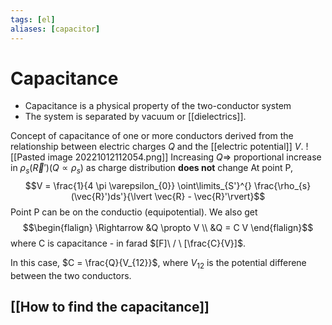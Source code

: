 ```yaml
---
tags: [el]
aliases: [capacitor]
---
```

# Capacitance
- Capacitance is a physical property of the two-conductor system
- The system is separated by vacuum or [[dielectrics]].

Concept of capacitance of one or more conductors derived from the relationship between electric charges $Q$ and the [[electric potential]] $V$.
![[Pasted image 20221012112054.png]]
Increasing $Q \Rightarrow$ proportional increase in $\rho_{s}(\vec{R}')(Q \propto \rho_{s})$ as charge distribution **does not** change
At point P, $$V = \frac{1}{4 \pi \varepsilon_{0}} \oint\limits_{S'}^{} \frac{\rho_{s}(\vec{R}')ds'}{\lvert \vec{R} -  \vec{R}'\rvert}$$
Point P can be on the conductio (equipotential).
We also get
$$\begin{flalign} \Rightarrow &Q \propto V \\ &Q = C V  \end{flalign}$$
where C is capacitance - in farad $[F]\ / \ [\frac{C}{V}]$.

In this case, $C = \frac{Q}{V_{12}}$, where $V_{12}$ is the potential differene between the two conductors.

## [[How to find the capacitance]]


